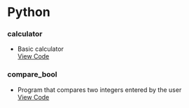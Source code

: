 # Python

### calculator
* Basic calculator  
[View Code](https://github.com/SageWare/Python/blob/master/calculator/calculator.py)

### compare_bool
* Program that compares two integers entered by the user  
[View Code](https://github.com/SageWare/Python/blob/master/compare_bool/compare_bool.py)
